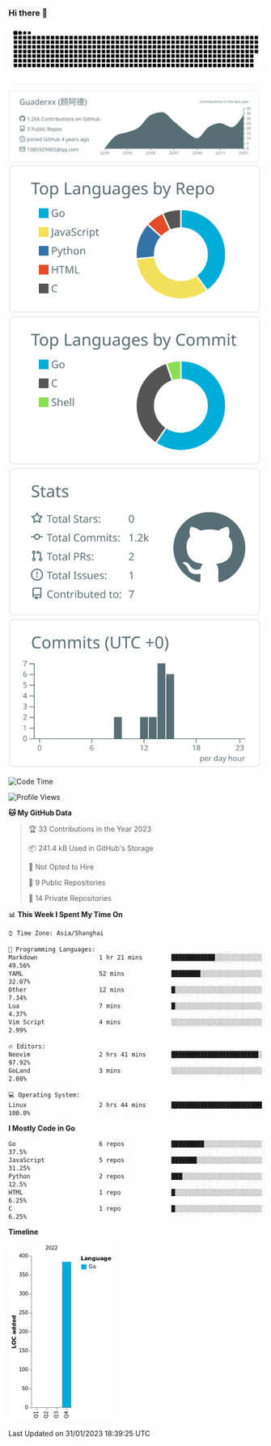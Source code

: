 ### Hi there 👋

<picture>
  <source media="(prefers-color-scheme: dark)" srcset="https://raw.githubusercontent.com/Guaderxx/Guaderxx/output/github-snake-dark.svg">
  <source media="(prefers-color-scheme: light)" srcset="https://raw.githubusercontent.com/Guaderxx/Guaderxx/output/github-snake.svg">
  <img alt="github-snake" src="https://raw.githubusercontent.com/Guaderxx/Guaderxx/output/github-snake.svg">
</picture>

<div align="center">


![](https://raw.githubusercontent.com/Guaderxx/Guaderxx/main/profile-summary-card-output/default/0-profile-details.svg)
![](https://raw.githubusercontent.com/Guaderxx/Guaderxx/main/profile-summary-card-output/default/1-repos-per-language.svg)
![](https://raw.githubusercontent.com/Guaderxx/Guaderxx/main/profile-summary-card-output/default/2-most-commit-language.svg)
![](https://raw.githubusercontent.com/Guaderxx/Guaderxx/main/profile-summary-card-output/default/3-stats.svg)
![](https://raw.githubusercontent.com/Guaderxx/Guaderxx/main/profile-summary-card-output/default/4-productive-time.svg)


</div>

<!--START_SECTION:waka-->
![Code Time](http://img.shields.io/badge/Code%20Time-2%20hrs%2044%20mins-blue)

![Profile Views](http://img.shields.io/badge/Profile%20Views-146-blue)

**🐱 My GitHub Data** 

> 🏆 33 Contributions in the Year 2023
 > 
> 📦 241.4 kB Used in GitHub's Storage 
 > 
> 🚫 Not Opted to Hire
 > 
> 📜 9 Public Repositories 
 > 
> 🔑 14 Private Repositories  
 > 
📊 **This Week I Spent My Time On** 

```text
⌚︎ Time Zone: Asia/Shanghai

💬 Programming Languages: 
Markdown                 1 hr 21 mins        ████████████░░░░░░░░░░░░░   49.56% 
YAML                     52 mins             ████████░░░░░░░░░░░░░░░░░   32.07% 
Other                    12 mins             █░░░░░░░░░░░░░░░░░░░░░░░░   7.34% 
Lua                      7 mins              █░░░░░░░░░░░░░░░░░░░░░░░░   4.37% 
Vim Script               4 mins              ░░░░░░░░░░░░░░░░░░░░░░░░░   2.99%

🔥 Editors: 
Neovim                   2 hrs 41 mins       ████████████████████████░   97.92% 
GoLand                   3 mins              ░░░░░░░░░░░░░░░░░░░░░░░░░   2.08%

💻 Operating System: 
Linux                    2 hrs 44 mins       █████████████████████████   100.0%

```

**I Mostly Code in Go** 

```text
Go                       6 repos             █████████░░░░░░░░░░░░░░░░   37.5% 
JavaScript               5 repos             ███████░░░░░░░░░░░░░░░░░░   31.25% 
Python                   2 repos             ███░░░░░░░░░░░░░░░░░░░░░░   12.5% 
HTML                     1 repo              █░░░░░░░░░░░░░░░░░░░░░░░░   6.25% 
C                        1 repo              █░░░░░░░░░░░░░░░░░░░░░░░░   6.25%

```


**Timeline**

![Chart not found](https://raw.githubusercontent.com/Guaderxx/Guaderxx/main/charts/bar_graph.png) 


 Last Updated on 31/01/2023 18:39:25 UTC
<!--END_SECTION:waka-->
